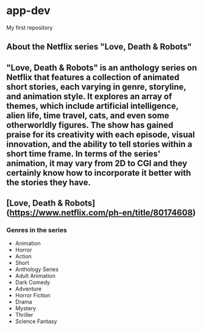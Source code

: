 # app-dev
My first repository

## About the Netflix series "Love, Death & Robots"

"Love, Death & Robots" is an anthology series on Netflix that features a collection of animated short stories, each varying in genre, storyline, and animation style. It explores an array of themes, which include artificial intelligence, alien life, time travel, cats, and even some otherworldly figures. The show has gained praise for its creativity with each episode, visual innovation, and the ability to tell stories within a short time frame. In terms of the series' animation, it may vary from 2D to CGI and they certainly know how to incorporate it better with the stories they have.
---
[Love, Death & Robots] (https://www.netflix.com/ph-en/title/80174608)
---
### Genres in the series
- Animation
- Horror
- Action
- Short
- Anthology Series
- Adult Animation
- Dark Comedy
- Adventure
- Horror Fiction
- Drama
- Mystery
- Thriller
- Science Fantasy

